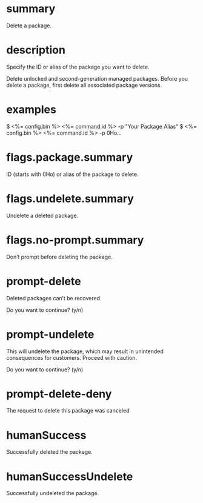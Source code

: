 # summary

Delete a package.

# description

Specify the ID or alias of the package you want to delete.

Delete unlocked and second-generation managed packages. Before you delete a package, first delete all associated package versions.

# examples

$ <%= config.bin %> <%= command.id %> -p "Your Package Alias"
$ <%= config.bin %> <%= command.id %> -p 0Ho...

# flags.package.summary

ID (starts with 0Ho) or alias of the package to delete.

# flags.undelete.summary

Undelete a deleted package.

# flags.no-prompt.summary

Don’t prompt before deleting the package.

# prompt-delete

Deleted packages can’t be recovered.

Do you want to continue? (y/n)

# prompt-undelete

This will undelete the package, which may result in unintended consequences for customers. Proceed with caution.

Do you want to continue? (y/n)

# prompt-delete-deny

The request to delete this package was canceled

# humanSuccess

Successfully deleted the package.

# humanSuccessUndelete

Successfully undeleted the package.
